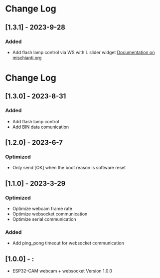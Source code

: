 # Change Log
## [1.3.1] - 2023-9-28

### Added
- Add flash lamp control via WS with L slider widget [Documentation on mischianti.org](https://mischianti.org/2023/09/27/zeus-smart-car-kit-light-and-wifi-signal-boost-to-explore-the-dark/)

# Change Log
## [1.3.0] - 2023-8-31

### Added
- Add flash lamp control
- Add BIN data comunication


## [1.2.0] - 2023-6-7

### Optimized
- Only send [OK] when the boot reason is software reset


## [1.1.0] - 2023-3-29

### Optimized
- Optimize webcam frame rate
- Optimize websocket communication
- Optimize serial communication

### Added
- Add ping_pong timeout for websocket communication


## [1.0.0] - :

- ESP32-CAM webcam + websocket Version 1.0.0